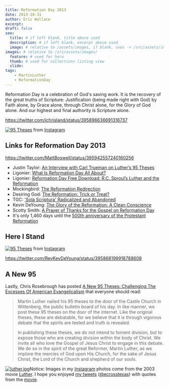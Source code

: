 ```yaml
---
title: Reformation Day 2013
date: 2013-10-31
author: Eric Wallace
excerpt:
draft: false
seo:
  title: # if left blank, title above used
  description: # if left blank, excerpt above used
  image: # relative to /assets/images, if blank, uses -> /src/assets/images/meta/default.png
images: # relative to /src/assets/images/
  feature: # used for hero
  thumb: # used for collections listing view
  slide:
tags:
    - MartinLuther
    - ReformationDay
---
```


Reformation Day is a celebration of God's saving work. It is the recovery of the great truths of Scripture: Justification (being made right with God) by Faith alone, by Grace alone, through Christ alone, for the Glory of God alone. And our highest and final authority is Scripture alone.

https://twitter.com/jchrisland/status/395896636691316737

[![95 Theses](images/ed40df3c425211e3acaf22000ae80c8d_8.jpg)](http://instagram.com/p/gI_Aj5t87k/) from [Instagram](http://instagram.com/p/gI_Aj5t87k/)

## Links for Reformation Day 2013

https://twitter.com/MattBoswell/status/395942557240160256

- Justin Taylor: [An Interview with Carl Trueman on Luther’s 95 Theses](http://thegospelcoalition.org/blogs/justintaylor/2013/10/31/an-interview-with-carl-trueman-on-luthers-95-theses/?utm_source=feedburner&utm_medium=feed&utm_campaign=Feed%3A+between2worlds+%28Between+Two+Worlds%29)
- Ligonier: [What Is Reformation Day All About?](http://www.ligonier.org/blog/what-reformation-day-all-about/)
- Ligonier: [Reformation Day Free Download: R.C. Sproul’s Luther and the Reformation](http://www.ligonier.org/blog/reformation-day-free-download-rc-sprouls-luther-and-reformation/)
- Mockingbird: [The Reformation Redirection](http://www.mbird.com/2013/10/the-reformation-redirection/)
- Desiring God: [The Reformation: Trick or Treat?](http://www.desiringgod.org/blog/posts/the-reformation-trick-or-treat)
- TGC: ['Sola Scriptura' Radicalized and Abandoned](http://thegospelcoalition.org/blogs/tgc/2013/10/31/sola-scriptura-radicalized-and-abandoned/)
- Kevin DeYoung: [The Glory of the Reformation: A Clean Conscience](http://thegospelcoalition.org/blogs/kevindeyoung/2013/10/31/the-glory-of-the-reformation-a-clean-conscience/)
- Scotty Smith: [A Prayer of Thanks for the Gospel on Reformation Day](http://thegospelcoalition.org/blogs/scottysmith/2013/10/31/a-prayer-of-thanks-for-the-gospel-on-reformation-day/)
- It's only 1,460 days until the [500th anniversary of the Protestant Reformation](http://reformation500.ligonier.org)

## Here I Stand

[![95 Theses](images/1208251_1428684347355592_1995520125_n.jpg)](http://instagram.com/p/gHy6PlN8ze/) from [Instagram](http://instagram.com/p/gHy6PlN8ze/)

https://twitter.com/RevKevDeYoung/status/395868199918788608

## A New 95

Lastly, Chris Rosebrough has posted [A New 95 Theses: Challenging The Excesses Of American Evangelicalism](http://www.fightingforthefaith.com/a-new-95-theses-challenging-the-excesses-of-american-evangelicalism.html) that everyone should read:

> Martin Luther nailed his 95 theses to the door of the Castle Church in Wittenberg, the public bulletin board of his day. In like manner, we post these 95 theses on the door of the internet. Like the original theses, these are debatable, for we believe that it is through vigorous debate that the spirits are tested and truth is revealed.
>
> In publishing these theses, we do not intend to foment division, but to expose those who are creating division within the body of Christ. We invite all who love the Gospel of Jesus Christ to engage in this debate. We do so in the spirit of the great Reformer, Martin Luther, as we implore the mercies of God upon His Church, for the sake of Jesus Christ, the Lord of the Church and shepherd of our souls.

[![luther.jpg](images/luther.jpg)](http://www.amazon.com/Luther-Joseph-Fiennes/dp/B0002C9D9U/ecrosstexas-20/)Notice: Images in my [Instagram](http://instagram.com/ecrosstexas/) photos come from the 2003 movie [Luther](http://www.amazon.com/Luther-Joseph-Fiennes/dp/B0002C9D9U/ecrosstexas-20/). I hope you enjoyed [my tweets](http://twitter.com/ecrosstexas/) ([@ecrosstexas](http://twitter.com/ecrosstexas/)) with quotes from the [movie](http://www.amazon.com/Luther-Joseph-Fiennes/dp/B0002C9D9U/ecrosstexas-20/).
